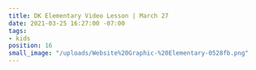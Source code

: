 ```yaml
---
title: DK Elementary Video Lesson | March 27
date: 2021-03-25 16:27:00 -07:00
tags:
- kids
position: 16
small_image: "/uploads/Website%20Graphic-%20Elementary-0528fb.png"
---
```



